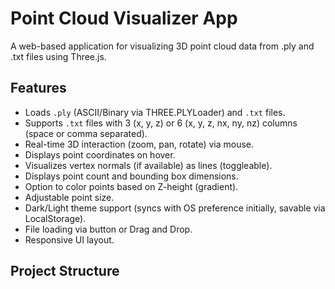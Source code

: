 # Point Cloud Visualizer App

A web-based application for visualizing 3D point cloud data from .ply and .txt files using Three.js.

## Features

*   Loads `.ply` (ASCII/Binary via THREE.PLYLoader) and `.txt` files.
*   Supports `.txt` files with 3 (x, y, z) or 6 (x, y, z, nx, ny, nz) columns (space or comma separated).
*   Real-time 3D interaction (zoom, pan, rotate) via mouse.
*   Displays point coordinates on hover.
*   Visualizes vertex normals (if available) as lines (toggleable).
*   Displays point count and bounding box dimensions.
*   Option to color points based on Z-height (gradient).
*   Adjustable point size.
*   Dark/Light theme support (syncs with OS preference initially, savable via LocalStorage).
*   File loading via button or Drag and Drop.
*   Responsive UI layout.

## Project Structure